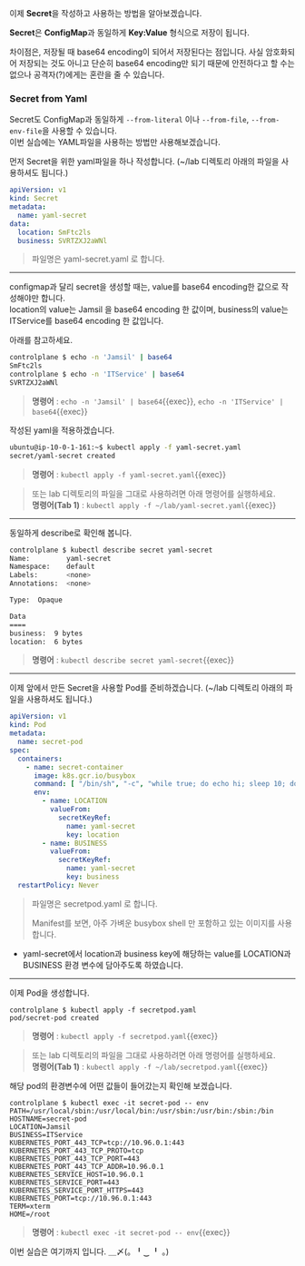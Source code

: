 이제 **Secret**을 작성하고 사용하는 방법을 알아보겠습니다.

**Secret**은 **ConfigMap**과 동일하게 **Key:Value** 형식으로 저장이 됩니다.

차이점은, 저장될 때 base64 encoding이 되어서 저장된다는 점입니다. 사실 암호화되어 저장되는 것도 아니고 단순히 base64 encoding만 되기 때문에 안전하다고 할 수는 없으나 공격자(?)에게는 혼란을 줄 수 있습니다.

### Secret from Yaml

Secret도 ConfigMap과 동일하게 `--from-literal` 이나 `--from-file`, `--from-env-file`을 사용할 수 있습니다.  
이번 실습에는 YAML파일을 사용하는 방법만 사용해보겠습니다.



먼저 Secret을 위한 yaml파일을 하나 작성합니다. (~/lab 디렉토리 아래의 파일을 사용하셔도 됩니다.)

```yaml
apiVersion: v1
kind: Secret
metadata:
  name: yaml-secret
data:
  location: SmFtc2ls
  business: SVRTZXJ2aWNl
```

> 파일명은 yaml-secret.yaml 로 합니다.

---

configmap과 달리 secret을 생성할 때는, value를 base64 encoding한 값으로 작성해야만 합니다.  
location의 value는 Jamsil 을 base64 encoding 한 값이며, business의 value는 ITService를 base64 encoding 한 값입니다.

아래를 참고하세요.

```bash
controlplane $ echo -n 'Jamsil' | base64
SmFtc2ls
controlplane $ echo -n 'ITService' | base64
SVRTZXJ2aWNl
```

> **명령어** : `echo -n 'Jamsil' | base64`{{exec}}, `echo -n 'ITService' | base64`{{exec}}

작성된 yaml을 적용하겠습니다.

```bash
ubuntu@ip-10-0-1-161:~$ kubectl apply -f yaml-secret.yaml
secret/yaml-secret created
```

> **명령어** : `kubectl apply -f yaml-secret.yaml`{{exec}}

> 또는 lab 디렉토리의 파일을 그대로 사용하려면 아래 명령어를 실행하세요.  
> **명령어(Tab 1)** : `kubectl apply -f ~/lab/yaml-secret.yaml`{{exec}}


---

동일하게 describe로 확인해 봅니다.

```bash
controlplane $ kubectl describe secret yaml-secret
Name:         yaml-secret
Namespace:    default
Labels:       <none>
Annotations:  <none>

Type:  Opaque

Data
====
business:  9 bytes
location:  6 bytes
```

> **명령어** : `kubectl describe secret yaml-secret`{{exec}}

---

이제 앞에서 만든 Secret을 사용할 Pod를 준비하겠습니다. (~/lab 디렉토리 아래의 파일을 사용하셔도 됩니다.)

```yaml
apiVersion: v1
kind: Pod
metadata:
  name: secret-pod
spec:
  containers:
    - name: secret-container
      image: k8s.gcr.io/busybox
      command: [ "/bin/sh", "-c", "while true; do echo hi; sleep 10; done" ]
      env:
        - name: LOCATION
          valueFrom:
            secretKeyRef:
              name: yaml-secret
              key: location
        - name: BUSINESS
          valueFrom:
            secretKeyRef:
              name: yaml-secret
              key: business
  restartPolicy: Never
```

> 파일명은 secretpod.yaml 로 합니다.
>
> Manifest를 보면, 아주 가벼운 busybox shell 만 포함하고 있는 이미지를 사용합니다.

- yaml-secret에서 location과 business key에 해당하는 value를 LOCATION과 BUSINESS 환경 변수에 담아주도록 하였습니다.

---

이제 Pod을 생성합니다.

```
controlplane $ kubectl apply -f secretpod.yaml
pod/secret-pod created
```

> **명령어** : `kubectl apply -f secretpod.yaml`{{exec}}

> 또는 lab 디렉토리의 파일을 그대로 사용하려면 아래 명령어를 실행하세요.  
> **명령어(Tab 1)** : `kubectl apply -f ~/lab/secretpod.yaml`{{exec}}



해당 pod의 환경변수에 어떤 값들이 들어갔는지 확인해 보겠습니다.

```bash{4,5}
controlplane $ kubectl exec -it secret-pod -- env
PATH=/usr/local/sbin:/usr/local/bin:/usr/sbin:/usr/bin:/sbin:/bin
HOSTNAME=secret-pod
LOCATION=Jamsil
BUSINESS=ITService
KUBERNETES_PORT_443_TCP=tcp://10.96.0.1:443
KUBERNETES_PORT_443_TCP_PROTO=tcp
KUBERNETES_PORT_443_TCP_PORT=443
KUBERNETES_PORT_443_TCP_ADDR=10.96.0.1
KUBERNETES_SERVICE_HOST=10.96.0.1
KUBERNETES_SERVICE_PORT=443
KUBERNETES_SERVICE_PORT_HTTPS=443
KUBERNETES_PORT=tcp://10.96.0.1:443
TERM=xterm
HOME=/root
```

> **명령어** : `kubectl exec -it secret-pod -- env`{{exec}}

이번 실습은 여기까지 입니다.   ＿〆(。╹‿ ╹ 。)
